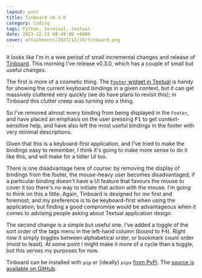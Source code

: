 ```yaml
---
layout: post
title: Tinboard v0.3.0
category: Coding
tags: Python, terminal, textual
date: 2023-12-23 08:49:00 +0000
cover: attachments/2023/12/19/tinboard.png
---
```


It looks like I'm in a wee period of small incremental changes and release
of [Tinboard](/2023/12/19/tinboard.html). This morning I've release v0.3.0,
which has a couple of small but useful changes.

The first is more of a cosmetic thing. The [`Footer` widget in
Textual](https://textual.textualize.io/widgets/footer/) is handy for showing
the current keyboard bindings in a given context, but it can get massively
cluttered very quickly (we do have plans to revisit this); in Tinboard this
clutter creep was turning into a thing.

So I've removed almost every binding from being displayed in the `Footer`,
and have placed an emphasis on the user pressing <kbd>F1</kbd> to get
context-sensitive help, and have also left the most useful bindings in the
footer with very minimal descriptions.

Given that this is a keyboard-first application, and I've tried to make the
bindings easy to remember, I think it's going to make more sense to do it
like this, and will make for a tidier UI too.

There is one disadvantage here of course: by removing the display of
bindings from the footer, the mouse-heavy user becomes disadvantaged; if a
particular binding doesn't have a UI feature that favours the mouse to cover
it too there's no way to initiate that action with the mouse. I'm going to
think on this a little. Again, Tinboard is designed for *me* first and
foremost, and my preference is to be keyboard-first when using the
application; but finding a good compromise would be advantageous when it
comes to advising people asking about Textual application design.

The second change is a simple but useful one. I've added a toggle of the
sort order of the tags menu in the left-hand column (bound to
<kbd>F4</kbd>). Right now it simply toggles between alphabetical order, or
bookmark count order (most to least). At some point I might make it more of
a cycle than a toggle, but this serves my purposes for now.

Tinboard can be installed with `pip` or (ideally) `pipx` [from
PyPi](https://pypi.org/project/tinboard/). The [source is available on
GitHub](https://github.com/davep/tinboard).

[//]: # (2023-12-23-tinboard-0-3-0.md ends here)
